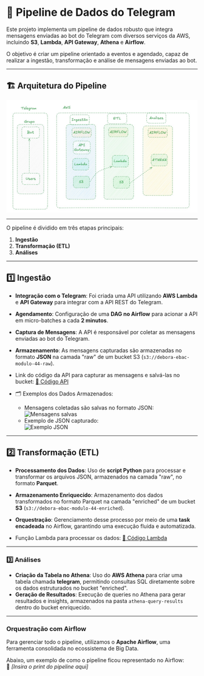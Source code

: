 # 🚀 **Pipeline de Dados do Telegram**  

Este projeto implementa um pipeline de dados robusto que integra mensagens enviadas ao bot do Telegram com diversos serviços da AWS, incluindo **S3**, **Lambda**, **API Gateway**, **Athena** e **Airflow**.  

O objetivo é criar um pipeline orientado a eventos e agendado, capaz de realizar a ingestão, transformação e análise de mensagens enviadas ao bot.  

---
## 🏗️ **Arquitetura do Pipeline**  
![Arquitetura do Pipeline](https://github.com/Debora-Rodrigues-19/repo-projeto-final-ebac-44/blob/main/arquitetura-ebac-44.jpeg?raw=true)  

---
O pipeline é dividido em três etapas principais:  
1. **Ingestão**  
2. **Transformação (ETL)**  
3. **Análises**  
---

## 1️⃣ **Ingestão**  
 
- **Integração com o Telegram**: Foi criada uma API utilizando **AWS Lambda** e **API Gateway** para integrar com a API REST do Telegram.  
- **Agendamento**: Configuração de uma **DAG no Airflow** para acionar a API em micro-batches a cada **2 minutos**.  
- **Captura de Mensagens**: A API é responsável por coletar as mensagens enviadas ao bot do Telegram.  
- **Armazenamento**: As mensagens capturadas são armazenadas no formato **JSON** na camada "raw" de um bucket S3 (`s3://debora-ebac-modulo-44-raw`).

- Link do código da API para capturar as mensagens e salvá-las no bucket: [🔗 Código API](#)  

- 🗂️ Exemplos dos Dados Armazenados:  
   - Mensagens coletadas são salvas no formato JSON:  
     ![Mensagens salvas](https://github.com/user-attachments/assets/74826335-edcc-4e2c-ad70-3956cfb41af9)  
   - Exemplo de JSON capturado:  
     ![Exemplo JSON](https://github.com/user-attachments/assets/8e92efe5-a186-4d23-a84e-84addebeaa67)

---

## 2️⃣ **Transformação (ETL)**  

- **Processamento dos Dados**: Uso de **script Python** para processar e transformar os arquivos JSON, armazenados na camada "raw", no formato **Parquet**.  
- **Armazenamento Enriquecido**: Armazenamento dos dados transformados no formato Parquet na camada "enriched" de um bucket **S3** (`s3://debora-ebac-modulo-44-enriched`).  
- **Orquestração**: Gerenciamento desse processo por meio de uma **task encadeada** no Airflow, garantindo uma execução fluida e automatizada.

- Função Lambda para processar os dados: [🔗 Código Lambda](#)  

---

### 3️⃣ **Análises**  

- **Criação da Tabela no Athena**: Uso do **AWS Athena** para criar uma tabela chamada **telegram**, permitindo consultas SQL diretamente sobre os dados estruturados no bucket "enriched".  
- **Geração de Resultados**: Execução de queries no Athena para gerar resultados e insights, armazenados na pasta `athena-query-results` dentro do bucket enriquecido.  

---

### **Orquestração com Airflow**  
Para gerenciar todo o pipeline, utilizamos o **Apache Airflow**, uma ferramenta consolidada no ecossistema de Big Data.  

Abaixo, um exemplo de como o pipeline ficou representado no Airflow:  
📸 _[Insira o print do pipeline aqui]_  


